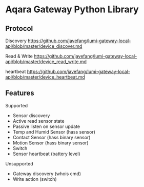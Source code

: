 # Aqara Gateway Python Library

## Protocol

Discovery
https://github.com/javefang/lumi-gateway-local-api/blob/master/device_discover.md

Read & Write
https://github.com/javefang/lumi-gateway-local-api/blob/master/device_read_write.md

heartbeat
https://github.com/javefang/lumi-gateway-local-api/blob/master/device_heartbeat.md


## Features

Supported
- Sensor discovery
- Active read sensor state
- Passive listen on sensor update
- Temp and Humid Sensor (hass sensor)
- Contact Sensor (hass binary sensor)
- Motion Sensor (hass binary sensor)
- Switch
- Sensor heartbeat (battery level)

Unsupported
- Gateway discovery (whois cmd)
- Write action (switch)
